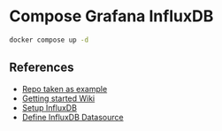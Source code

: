 # Compose Grafana InfluxDB

```sh
docker compose up -d
```

## References
- [Repo taken as example](https://github.com/jkehres/docker-compose-influxdb-grafana)
- [Getting started Wiki](https://community.iotawatt.com/t/getting-started-with-influxdb-and-grafana-using-docker-compose/4981)
- [Setup InfluxDB](https://jet.dev/blog/secure-influxdb-setup-with-docker/)
- [Define InfluxDB Datasource](https://grafana.com/docs/grafana/latest/datasources/influxdb/)
